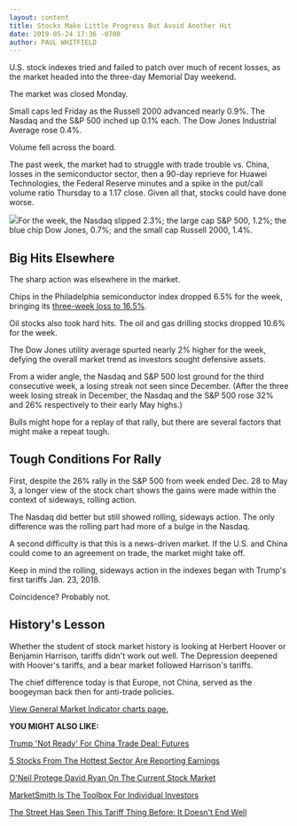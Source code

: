 ```yaml
---
layout: content
title: Stocks Make Little Progress But Avoid Another Hit
date: 2019-05-24 17:36 -0700
author: PAUL WHITFIELD
---
```






U.S. stock indexes tried and failed to patch over much of recent losses, as the market headed into the three-day Memorial Day weekend.




The market was closed Monday.


Small caps led Friday as the Russell 2000 advanced nearly 0.9%. The Nasdaq and the S&P 500 inched up 0.1% each. The Dow Jones Industrial Average rose 0.4%.


Volume fell across the board.


The past week, the market had to struggle with trade trouble vs. China, losses in the semiconductor sector, then a 90-day reprieve for Huawei Technologies, the Federal Reserve minutes and a spike in the put/call volume ratio Thursday to a 1.17 close. Given all that, stocks could have done worse.


![](https://www.investors.com/wp-content/uploads/2019/05/MP052419-300x273.jpg)For the week, the Nasdaq slipped 2.3%; the large cap S&P 500, 1.2%; the blue chip Dow Jones, 0.7%; and the small cap Russell 2000, 1.4%.


Big Hits Elsewhere
------------------


The sharp action was elsewhere in the market.


Chips in the Philadelphia semiconductor index dropped 6.5% for the week, bringing its [three-week loss to 16.5%](https://www.investors.com/videos/semiconductor-sector-takes-the-brunt-of-the-blow/).


Oil stocks also took hard hits. The oil and gas drilling stocks dropped 10.6% for the week.


The Dow Jones utility average spurted nearly 2% higher for the week, defying the overall market trend as investors sought defensive assets.


From a wider angle, the Nasdaq and S&P 500 lost ground for the third consecutive week, a losing streak not seen since December. (After the three week losing streak in December, the Nasdaq and the S&P 500 rose 32% and 26% respectively to their early May highs.)


Bulls might hope for a replay of that rally, but there are several factors that might make a repeat tough.


Tough Conditions For Rally
--------------------------


First, despite the 26% rally in the S&P 500 from week ended Dec. 28 to May 3, a longer view of the stock chart shows the gains were made within the context of sideways, rolling action.


The Nasdaq did better but still showed rolling, sideways action. The only difference was the rolling part had more of a bulge in the Nasdaq.


A second difficulty is that this is a news-driven market. If the U.S. and China could come to an agreement on trade, the market might take off.


Keep in mind the rolling, sideways action in the indexes began with Trump's first tariffs Jan. 23, 2018.


Coincidence? Probably not.


History's Lesson
----------------


Whether the student of stock market history is looking at Herbert Hoover or Benjamin Harrison, tariffs didn't work out well. The Depression deepened with Hoover's tariffs, and a bear market followed Harrison's tariffs.


The chief difference today is that Europe, not China, served as the boogeyman back then for anti-trade policies.


[View General Market Indicator charts page.](https://www.investors.com/wp-content/uploads/2019/05/IBD_gmi_052719.pdf)


**YOU MIGHT ALSO LIKE:**


[Trump 'Not Ready' For China Trade Deal: Futures](https://www.investors.com/market-trend/stock-market-today/dow-jones-futures-china-trade-deal-us-not-ready-trump-says/)


[5 Stocks From The Hottest Sector Are Reporting Earnings](https://www.investors.com/market-trend/stock-market-today/dow-jones-futures-workday-stock-market-correction/)


[O'Neil Protege David Ryan On The Current Stock Market](https://www.investors.com/research/top-stocks-to-buy-oneil-protege-paypal-stock-ollies-stock/)


[MarketSmith Is The Toolbox For Individual Investors](https://shop.investors.com/offer/splashresponsive.aspx?id=ms-3weeks)


[The Street Has Seen This Tariff Thing Before: It Doesn't End Well](https://www.investors.com/how-to-invest/investors-corner/trump-tariffs-history-dow-jones/)




